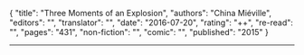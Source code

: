 {
"title": "Three Moments of an Explosion",
"authors": "China Miéville",
"editors": "",
"translator": "",
"date": "2016-07-20",
"rating": "++",
"re-read": "",
"pages": "431",
"non-fiction": "",
"comic": "",
"published": "2015"
}

---
